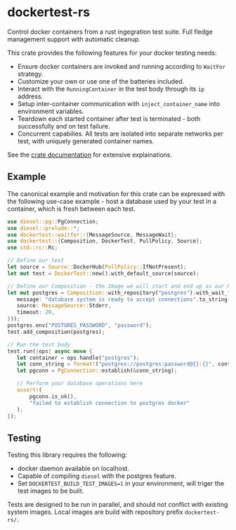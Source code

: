 # dockertest-rs

Control docker containers from a rust ingegration test suite. Full fledge management support
with automatic cleanup.

This crate provides the following features for your docker testing needs:

* Ensure docker containers are invoked and running according to `WaitFor` strategy.
 * Customize your own or use one of the batteries included.
* Interact with the `RunningContainer` in the test body through its `ip` address.
* Setup inter-container communication with `inject_container_name` into environment variables.
* Teardown each started container after test is terminated - both successfully and on test failure.
* Concurrent capabilies. All tests are isolated into separate networks per test, with uniquely
generated container names.

See the [crate documentation](https://docs.rs/dockertest) for extensive explainations.

## Example

The canonical example and motivation for this crate can be expressed with the following
use-case example - host a database used by your test in a container, which is fresh between each test.

 ```rust
use diesel::pg::PgConnection;
use diesel::prelude::*;
use dockertest::waitfor::{MessageSource, MessageWait};
use dockertest::{Composition, DockerTest, PullPolicy, Source};
use std::rc::Rc;

// Define our test
let source = Source::DockerHub(PullPolicy::IfNotPresent);
let mut test = DockerTest::new().with_default_source(source);

// Define our Composition - the Image we will start and end up as our RunningContainer
let mut postgres = Composition::with_repository("postgres").with_wait_for(Box::new(MessageWait {
    message: "database system is ready to accept connections".to_string(),
    source: MessageSource::Stderr,
    timeout: 20,
}));
postgres.env("POSTGRES_PASSWORD", "password");
test.add_composition(postgres);

// Run the test body
test.run(|ops| async move {
    let container = ops.handle("postgres");
    let conn_string = format!("postgres://postgres:password@{}:{}", container.ip(), 5432);
    let pgconn = PgConnection::establish(&conn_string);

    // Perform your database operations here
    assert!(
        pgconn.is_ok(),
        "failed to establish connection to postgres docker"
    );
});
```

## Testing

Testing this library requires the following:
* docker daemon available on localhost.
* Capable of compiling `diesel` with the postgres feature.
* Set `DOCKERTEST_BUILD_TEST_IMAGES=1` in your environment, will triger the test images to be built.

Tests are designed to be run in parallel, and should not conflict with existing system images.
Local images are build with repository prefix `dockertest-rs/`.
